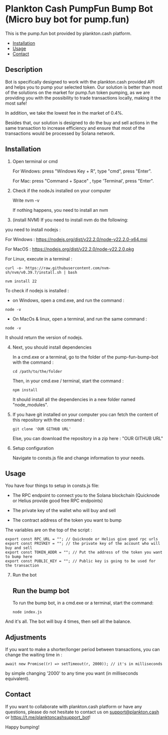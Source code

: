 # Plankton Cash PumpFun Bump Bot (Micro buy bot for pump.fun)

This is the pump.fun bot provided by plankton.cash platform.

- [Installation](#installation)
- [Usage](#usage)
- [Contact](#contact)

## Description

Bot is specifically designed to work with the plankton.cash provided API and helps you to pump your selected token.
Our solution is better than most of the solutions on the market for pump.fun token pumping, as we are providing you with the possibility to trade transactions locally, making it the most safe!

In addition, we take the lowest fee in the market of 0.4%.

Besides that, our solution is designed to do the buy and sell actions in the same transaction to increase efficiency and ensure that most of the transactions would be processed by Solana network.

## Installation

1. Open terminal or cmd

   For Windows: press "Windows Key + R", type "cmd", press "Enter".

   For Mac: press "Command + Space" , type 'Terminal', press "Enter".

2. Check if the nodeJs installed on your computer

   Write nvm -v

   If nothing happens, you need to install an nvm

3. (install NVM) If you need to install nvm do the following:

you need to install nodejs :

For Windows : https://nodejs.org/dist/v22.2.0/node-v22.2.0-x64.msi

For MacOS : https://nodejs.org/dist/v22.2.0/node-v22.2.0.pkg

For Linux, execute in a terminal :

```
curl -o- https://raw.githubusercontent.com/nvm-sh/nvm/v0.39.7/install.sh | bash

nvm install 22
```

To check if nodejs is installed :

- on Windows, open a cmd.exe, and run the command :

```
node -v
```

- On MacOs & linux, open a terminal, and run the same command :

```
node -v
```

It should return the version of nodejs.

4. Next, you should install dependencies

   In a cmd.exe or a terminal, go to the folder of the pump-fun-bump-bot with the command :

   ```
   cd /path/to/the/folder
   ```

   Then, in your cmd.exe / terminal, start the command :

   ```
   npm install
   ```

   It should install all the dependencies in a new folder named "node_modules".

5. If you have git installed on your computer you can fetch the content of this repository with the command :

   ```
   git clone 'OUR GITHUB URL'
   ```

   Else, you can download the repository in a zip here : "OUR GITHUB URL"

6. Setup configuration

   Navigate to consts.js file and change information to your needs.

## Usage

You have four things to setup in consts.js file:

- The RPC endpoint to connect you to the Solana blockchain (Quicknode or Helius provide good free RPC endpoints)

- The private key of the wallet who will buy and sell

- The contract address of the token you want to bump

The variables are on the top of the script :

```
export const RPC_URL = ""; // Quicknode or Helius give good rpc urls
export const PRIVKEY = ""; // the private key of the account who will buy and sell
export const TOKEN_ADDR = ""; // Put the address of the token you want to bump here
export const PUBLIC_KEY = ""; // Public key is going to be used for the transaction
```

7. Run the bot

   ## Run the bump bot

   To run the bump bot, in a cmd.exe or a terminal, start the command:

   ```
   node index.js
   ```

And it's all. The bot will buy 4 times, then sell all the balance.

## Adjustments

If you want to make a shorter/longer period between transactions, you can change the waiting time in :

    await new Promise((r) => setTimeout(r, 2000)); // it's in milliseconds

by simple changing '2000' to any time you want (in milliseconds equivalent).

## Contact

If you want to collaborate with plankton.cash platform or have any questions, please do not hesitate to contact us on support@plankton.cash or https://t.me/planktoncashsupport_bot!

Happy bumping!
